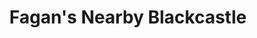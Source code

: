 ---
title: "Fagan's Nearby Blackcastle"
url: /navan/fagans-nearby-blackcastle/
shop: Lebensmittel
---